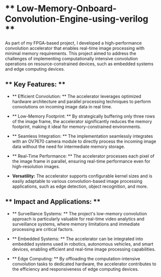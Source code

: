 # ** Low-Memory-Onboard-Convolution-Engine-using-verilog ** 

As part of my FPGA-based project, I developed a high-performance convolution accelerator that enables real-time image processing with minimal memory requirements. This project aimed to address the challenges of implementing computationally intensive convolution operations on resource-constrained devices, such as embedded systems and edge computing devices.

## ** Key Features: **

- ** Efficient Convolution: ** The accelerator leverages optimized hardware architecture and parallel processing techniques to perform convolutions on incoming image data in real time.

- ** Low-Memory Footprint: ** By strategically buffering only three rows of the image frame, the accelerator significantly reduces the memory footprint, making it ideal for memory-constrained environments.

- ** Seamless Integration: ** The implementation seamlessly integrates with an OV7670 camera module to directly process the incoming image data without the need for intermediate memory storage.

- ** Real-Time Performance: ** The accelerator processes each pixel of the image frame in parallel, ensuring real-time performance even for high-resolution images.

- **Versatility:**  The accelerator supports configurable kernel sizes and is easily adaptable to various convolution-based image processing applications, such as edge detection, object recognition, and more.

## ** Impact and Applications: **

- ** Surveillance Systems: ** The project's low-memory convolution approach is particularly valuable for real-time video analytics and surveillance systems, where memory limitations and immediate processing are critical factors.

- ** Embedded Systems: ** The accelerator can be integrated into embedded systems used in robotics, autonomous vehicles, and smart devices, enabling efficient and real-time image processing capabilities.

- ** Edge Computing: ** By offloading the computation-intensive convolution tasks to dedicated hardware, the accelerator contributes to the efficiency and responsiveness of edge computing devices.
